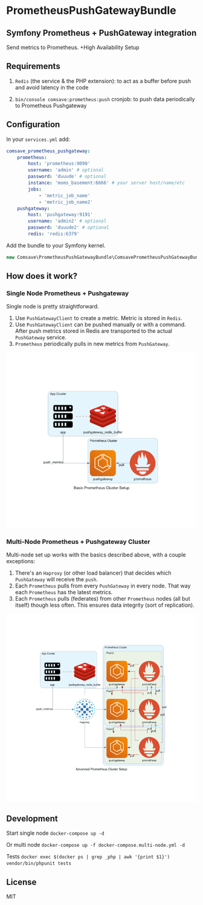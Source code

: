 # PrometheusPushGatewayBundle

## Symfony Prometheus + PushGateway integration

Send metrics to Prometheus. +High Availability Setup 

## Requirements

1. `Redis` (the service & the PHP extension): to act as a buffer before push and avoid latency in the code

2. `bin/console comsave:prometheus:push` cronjob: to push data periodically to Prometheus Pushgateway

## Configuration

In your `services.yml` add:

```yaml
comsave_prometheus_pushgateway:
    prometheus:
        host: 'prometheus:9090'
        username: 'admin' # optional
        password: 'duuude' # optional
        instance: 'moms_basement:6666' # your server host/name/etc
        jobs: 
            - 'metric_job_name'
            - 'metric_job_name2'
    pushgateway:
        host: 'pushgateway:9191'
        username: 'admin2' # optional
        password: 'duuude2' # optional
        redis: 'redis:6379'
```

Add the bundle to your Symfony kernel.
```php
new Comsave\PrometheusPushGatewayBundle\ComsavePrometheusPushGatewayBundle(),
```

## How does it work?

### Single Node Prometheus + Pushgateway

Single node is pretty straightforward. 

1. Use `PushGatewayClient` to create a metric. Metric is stored in `Redis`.
2. Use `PushGatewayClient` can be pushed manually or with a command. After push metrics stored in Redis are transported to the actual `PushGateway` service.
3. `Prometheus` periodically pulls in new metrics from `PushGateway`.

![](./images/basic_prometheus_cluster_setup.png)

### Multi-Node Prometheus + Pushgateway Cluster

Multi-node set up works with the basics described above, with a couple exceptions:

1. There's an `Haproxy` (or other load balancer) that decides which `PushGateway` will receive the `push`.
2. Each `Prometheus` pulls from every `PushGateway` in every node. That way each `Prometheus` has the latest metrics.
3. Each `Prometheus` pulls (federates) from other `Prometheus` nodes (all but itself) though less often. This ensures data integrity (sort of replication).

![](./images/advanced_prometheus_cluster_setup.png)

## Development

Start single node `docker-compose up -d`

Or multi node     `docker-compose up -f docker-compose.multi-node.yml -d`

Tests `docker exec $(docker ps | grep _php | awk '{print $1}') vendor/bin/phpunit tests`

## License

MIT